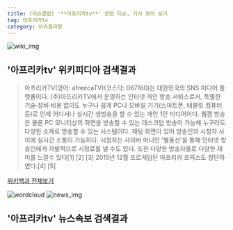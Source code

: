 ```yaml
---
title: (이슈클립) '**아프리카tv**' 관련 이슈, 기사 모아 보기
tag: 아프리카tv
category: 이슈클리핑
---
```

![wiki_img](https://user-images.githubusercontent.com/42597476/44503234-41136a80-a6d0-11e8-9071-6fc6418eafe4.png)
## **'**아프리카tv**'** 위키피디아 검색결과
>아프리카TV(영어: afreecaTV)(코스닥: 067160)는 대한민국의 SNS 미디어 플랫폼이다. (주)아프리카TV에서 운영하는 인터넷 개인 방송 서비스로서, 특별한 기술·장비·비용 없이도 누구나 쉽게 PC나 모바일 기기(스마트폰, 태블릿 컴퓨터 등)로 언제 어디서나 실시간 생방송을 할 수 있는 개인 1인 미디어이다. 웹캠 방송은 물론 PC 모니터상의 화면을 방송할 수 있는 데스크탑 방송이 가능해 누구라도 다양한 소재로 방송할 수 있는 시스템이다. 채팅 화면이 있어 방송인과 시청자 사이에 실시간 소통이 가능하다. 시청자는 사이버 머니인 '별풍선'을 통해 인터넷 방송인에게 자발적으로 시청료를 낼 수도 있다. 또한 다양한 방송자들로 다양한 재미를 느낄수 있다[1] [2] [3] 2015년 12월 프로게임단 아프리카 프릭스도 창단하였다.[4] [5]

<a href="https://ko.wikipedia.org/wiki/아프리카tv" target="_blank">위키백과 전체보기</a>

![wordcloud](https://s3.ap-northeast-2.amazonaws.com/lyrics101-wordcloud/2018-09-29-1538211059.png)
![news_img](https://user-images.githubusercontent.com/42597476/44507050-1206f400-a6e4-11e8-8d98-7ffbfebb353f.png)
## **'**아프리카tv**'** 뉴스속보 검색결과

